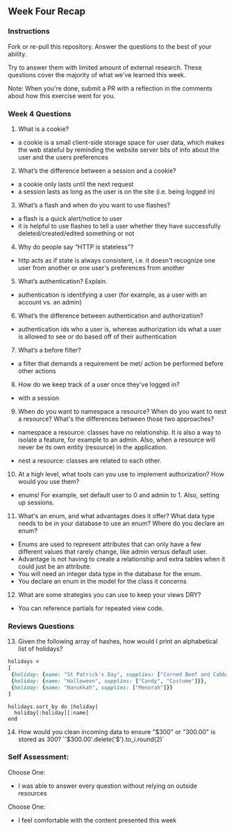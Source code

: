 ## Week Four Recap

### Instructions
Fork or re-pull this repository. Answer the questions to the best of your ability.

Try to answer them with limited amount of external research. These questions cover the majority of what we've learned this week.

Note: When you're done, submit a PR with a reflection in the comments about how this exercise went for you.

### Week 4 Questions

1. What is a cookie?
* a cookie is a small client-side storage space for user data, which makes the web stateful by reminding the website server bits of info about the user and the users preferences

2. What’s the difference between a session and a cookie?
* a cookie only lasts until the next request
* a session lasts as long as the user is on the site (i.e. being logged in)

3. What’s a flash and when do you want to use flashes?
* a flash is a quick alert/notice to user
* it is helpful to use flashes to tell a user whether they have successfully
deleted/created/edited something or not

4. Why do people say “HTTP is stateless”?
* http acts as if state is always consistent, i.e. it doesn't recognize one user from
another or one user's preferences from another

5. What’s authentication? Explain.
* authentication is identifying a user (for example, as a user with an account vs. an admin)

6. What’s the difference between authentication and authorization?
* authentication ids who a user is, whereas authorization ids what a user is allowed to see or do based off of their authentication

7. What’s a before filter?
* a filter that demands a requirement be met/ action be performed before other actions

8. How do we keep track of a user once they’ve logged in?
* with a session

9. When do you want to namespace a resource? When do you want to nest a resource? What's the differences between those two approaches?
* namespace a resource:
classes have no relationship. It is also a way to isolate a feature, for example to an admin. Also, when a resource will never be its own entity (resource) in the application.

* nest a resource:
classes are related to each other.

10. At a high level, what tools can you use to implement authorization? How would you use them?
* enums! For example, set default user to 0 and admin to 1. Also, setting up sessions.

11. What's an enum, and what advantages does it offer? What data type needs to be in your database to use an enum? Where do you declare an enum?
* Enums are used to represent attributes that can only have a few different values that rarely change, like admin versus default user.
* Advantage is not having to create a relationship and extra tables when it could just be an attribute.
* You will need an integer data type in the database for the enum.
* You declare an enum in the model for the class it concerns

12. What are some strategies you can use to keep your views DRY?
* You can reference partials for repeated view code.

### Reviews Questions
13. Given the following array of hashes, how would I print an alphabetical list of holidays?
```ruby
holidays =
[
 {holiday: {name: "St Patrick's Day", supplies: ["Corned Beef and Cabbage"]}},
 {holiday: {name: "Halloween", supplies: ["Candy", "Costume"]}},
 {holiday: {name: "Hanukkah", supplies: ["Menorah"]}}
]
```
```
holidays.sort_by do |holiday|
  holiday[:holiday][:name]
end
```  

14. How would you clean incoming data to ensure "$300" or "300.00" is stored as 300?
`'$300.00'.delete('$').to_i.round(2)`

### Self Assessment:
Choose One:
* I was able to answer every question without relying on outside resources

Choose One:
* I feel comfortable with the content presented this week
